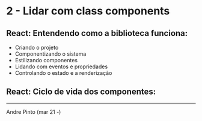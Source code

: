 # 2 - Lidar com class components
## React: Entendendo como a biblioteca funciona:
* Criando o projeto
* Componentizando o sistema
* Estilizando componentes
* Lidando com eventos e propriedades
* Controlando o estado e a renderização

## React: Ciclo de vida dos componentes:

---
Andre Pinto (mar 21 -)

